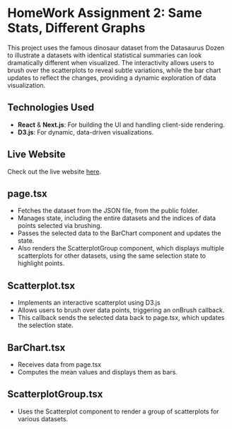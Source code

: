 # HomeWork Assignment 2: Same Stats, Different Graphs

This project uses the famous dinosaur dataset from the Datasaurus Dozen to illustrate a datasets with identical statistical summaries can look dramatically different when visualized. The interactivity allows users to brush over the scatterplots to reveal subtle variations, while the bar chart updates to reflect the changes, providing a dynamic exploration of data visualization.

## Technologies Used

- **React** & **Next.js**: For building the UI and handling client-side rendering.
- **D3.js**: For dynamic, data-driven visualizations.

## Live Website

Check out the live website [here](https://info-viz-hw2.vercel.app).

## page.tsx

- Fetches the dataset from the JSON file, from the public folder.
- Manages state, including the entire datasets and the indices of data points selected via brushing.
- Passes the selected data to the BarChart component and updates the state.
- Also renders the ScatterplotGroup component, which displays multiple scatterplots for other datasets, using the same selection state to highlight points.

## Scatterplot.tsx

- Implements an interactive scatterplot using D3.js
- Allows users to brush over data points, triggering an onBrush callback.
- This callback sends the selected data back to page.tsx, which updates the selection state.

## BarChart.tsx

- Receives data from page.tsx
- Computes the mean values and displays them as bars.

## ScatterplotGroup.tsx

- Uses the Scatterplot component to render a group of scatterplots for various datasets.
